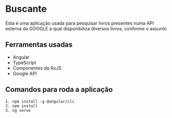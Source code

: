 # Buscante

Esta é uma aplicação usada para pesquisar livros presentes numa API externa da GOOGLE a qual disponibiliza diversos livros, conforme o assunto

## Ferramentas usadas
  - Angular
  - TypeScript
  - Componentes da RxJS
  - Google API

## Comandos para roda a aplicação
```
1. npm install -g @angular/cli
2. npm install
3. ng serve
```

